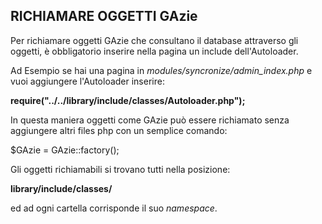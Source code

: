 ## RICHIAMARE OGGETTI GAzie

Per richiamare oggetti GAzie che consultano il database attraverso gli oggetti, è obbligatorio inserire nella pagina un include dell'Autoloader.

Ad Esempio se hai una pagina in *modules/syncronize/admin_index.php* e vuoi aggiungere l'Autoloader inserire:

__require("../../library/include/classes/Autoloader.php");__

In questa maniera oggetti come GAzie può essere richiamato senza aggiungere altri files php con un semplice comando:

$GAzie = GAzie::factory();


Gli oggetti richiamabili si trovano tutti nella posizione:

__library/include/classes/__

ed ad ogni cartella corrisponde il suo *namespace*.

